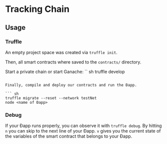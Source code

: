 # Tracking Chain

## Usage

### Truffle

An empty project space was created via `truffle init`.

Then, all smart contracts where saved to the `contracts/` directory.

Start a private chain or start Ganache:
`` sh
truffle develop
```

Finally, compile and deploy our contracts and run the Ðapp.

``` sh
truffle migrate --reset --network testNet
node <name of Ðapp>
```

### Debug

If your Ðapp runs properly, you can observe it with `truffle debug`.
By hitting `n` you can skip to the next line of your Ðapp. `v` gives you the current state of the variables of the smart contract that belongs to your Ðapp.
